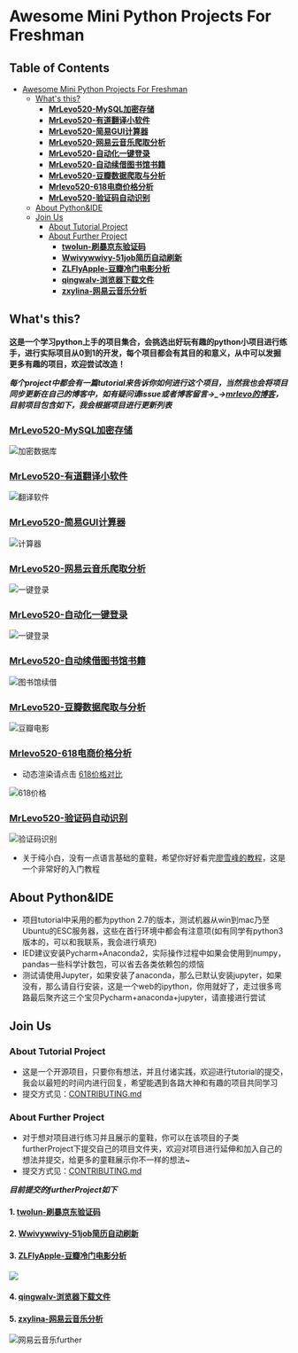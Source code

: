 # Awesome Mini Python Projects For Freshman

Table of Contents
-----------------

   * [Awesome Mini Python Projects For Freshman](#awesome-mini-python-projects-for-freshman)
      * [What's this?](#whats-this)
         * [<a href="https://github.com/MrLevo520/Mini-Python-Project/tree/master/MrLevo520-MySQL加密存储"><strong>MrLevo520-MySQL加密存储</strong></a>](#mrlevo520-mysql加密存储)
         * [<a href="https://github.com/MrLevo520/Mini-Python-Project/tree/master/MrLevo520-有道翻译小软件"><strong>MrLevo520-有道翻译小软件</strong></a>](#mrlevo520-有道翻译小软件)
         * [<a href="https://github.com/MrLevo520/Mini-Python-Project/tree/master/MrLevo520-简易GUI计算器"><strong>MrLevo520-简易GUI计算器</strong></a>](#mrlevo520-简易gui计算器)
         * [<a href="https://github.com/MrLevo520/Mini-Python-Project/tree/master/MrLevo520-网易云音乐爬取分析"><strong>MrLevo520-网易云音乐爬取分析</strong></a>](#mrlevo520-网易云音乐爬取分析)
         * [<a href="https://github.com/MrLevo520/Mini-Python-Project/tree/master/MrLevo520-自动化一键登录"><strong>MrLevo520-自动化一键登录</strong></a>](#mrlevo520-自动化一键登录)
         * [<a href="https://github.com/MrLevo520/Mini-Python-Project/tree/master/MrLevo520-自动续借图书馆书籍"><strong>MrLevo520-自动续借图书馆书籍</strong></a>](#mrlevo520-自动续借图书馆书籍)
         * [<a href="https://github.com/MrLevo520/Mini-Python-Project/tree/master/MrLevo520-豆瓣数据爬取与分析"><strong>MrLevo520-豆瓣数据爬取与分析</strong></a>](#mrlevo520-豆瓣数据爬取与分析)
         * [<a href="https://github.com/MrLevo520/Mini-Python-Project/tree/master/MrLevo520-618电商价格分析"><strong>Mrlevo520-618电商价格分析</strong></a>](#mrlevo520-618电商价格分析)
         * [<a href="https://github.com/MrLevo520/Mini-Python-Project/tree/master/MrLevo520-验证码自动识别"><strong>MrLevo520-验证码自动识别</strong></a>](#mrlevo520-验证码自动识别)
      * [About Python&amp;IDE](#about-pythonide)
      * [Join Us](#join-us)
         * [About Tutorial Project](#about-tutorial-project)
         * [About Further Project](#about-further-project)
            * [<a href="https://github.com/MrLevo520/Mini-Python-Project/tree/master/MrLevo520-验证码自动识别/furtherProject/twolun-刷暴京东验证码"><strong>twolun-刷暴京东验证码</strong></a>](#twolun-刷暴京东验证码)
            * [<a href="https://github.com/MrLevo520/Mini-Python-Project/tree/master/MrLevo520-自动化一键登录/furtherProject/wwivywwivy-51job"><strong>Wwivywwivy-51job简历自动刷新</strong></a>](#wwivywwivy-51job简历自动刷新)
            * [<a href="https://github.com/MrLevo520/Mini-Python-Project/tree/master/MrLevo520-豆瓣数据爬取与分析/furtherProject/ZLFlyApple-douban"><strong>ZLFlyApple-豆瓣冷门电影分析</strong></a>](#zlflyapple-豆瓣冷门电影分析)
            * [<a href="https://github.com/MrLevo520/Mini-Python-Project/tree/master/MrLevo520-自动续借图书馆书籍/furtherProject/qingwalv-AutodownloadCSVfile"><strong>qingwalv-浏览器下载文件</strong></a>](#qingwalv-浏览器下载文件)
            * [<a href="https://github.com/MrLevo520/Mini-Python-Project/blob/master/MrLevo520-网易云音乐爬取分析/furtherProject/zxylina-网易云音乐爬取分析/zxylina-网易云音乐爬取分析.md"><strong>zxylina-网易云音乐分析</strong></a>](#zxylina-网易云音乐分析)

## What's this?

​	**这是一个学习python上手的项目集合，会挑选出好玩有趣的python小项目进行练手，进行实际项目从0到1的开发，每个项目都会有其目的和意义，从中可以发掘更多有趣的项目，欢迎尝试改造！**

​	***每个project中都会有一篇tutorial来告诉你如何进行这个项目，当然我也会将项目同步更新在自己的博客中，如有疑问请issue或者博客留言→_→[mrlevo的博客](http://blog.csdn.net/mrlevo520/article)，目前项目包含如下，我会根据项目进行更新列表***
### [**MrLevo520-MySQL加密存储**](https://github.com/MrLevo520/Mini-Python-Project/tree/master/MrLevo520-MySQL%E5%8A%A0%E5%AF%86%E5%AD%98%E5%82%A8)

![加密数据库](ImageStore/加密数据库.jpg)

### [**MrLevo520-有道翻译小软件**](https://github.com/MrLevo520/Mini-Python-Project/tree/master/MrLevo520-%E6%9C%89%E9%81%93%E7%BF%BB%E8%AF%91%E5%B0%8F%E8%BD%AF%E4%BB%B6)

![翻译软件](ImageStore/翻译软件.png)

### [**MrLevo520-简易GUI计算器**](https://github.com/MrLevo520/Mini-Python-Project/tree/master/MrLevo520-%E7%AE%80%E6%98%93GUI%E8%AE%A1%E7%AE%97%E5%99%A8)

![计算器](ImageStore/计算器.png)

### [**MrLevo520-网易云音乐爬取分析**](https://github.com/MrLevo520/Mini-Python-Project/tree/master/MrLevo520-%E7%BD%91%E6%98%93%E4%BA%91%E9%9F%B3%E4%B9%90%E7%88%AC%E5%8F%96%E5%88%86%E6%9E%90)

![一键登录](ImageStore/网易云音乐.png)

### [**MrLevo520-自动化一键登录**](https://github.com/MrLevo520/Mini-Python-Project/tree/master/MrLevo520-%E8%87%AA%E5%8A%A8%E5%8C%96%E4%B8%80%E9%94%AE%E7%99%BB%E5%BD%95)

![一键登录](ImageStore/一键登录.gif)

### [**MrLevo520-自动续借图书馆书籍**](https://github.com/MrLevo520/Mini-Python-Project/tree/master/MrLevo520-%E8%87%AA%E5%8A%A8%E7%BB%AD%E5%80%9F%E5%9B%BE%E4%B9%A6%E9%A6%86%E4%B9%A6%E7%B1%8D)

![图书馆续借](ImageStore/图书馆续借.gif)

### [**MrLevo520-豆瓣数据爬取与分析**](https://github.com/MrLevo520/Mini-Python-Project/tree/master/MrLevo520-%E8%B1%86%E7%93%A3%E6%95%B0%E6%8D%AE%E7%88%AC%E5%8F%96%E4%B8%8E%E5%88%86%E6%9E%90)

![豆瓣电影](ImageStore/豆瓣电影.jpeg)

### [**Mrlevo520-618电商价格分析**](https://github.com/MrLevo520/Mini-Python-Project/tree/master/MrLevo520-618%E7%94%B5%E5%95%86%E4%BB%B7%E6%A0%BC%E5%88%86%E6%9E%90) 

- 动态渲染请点击 [618价格对比](https://mrlevo520.github.io/Mini-Python-Project/MrLevo520-618%E7%94%B5%E5%95%86%E4%BB%B7%E6%A0%BC%E5%88%86%E6%9E%90/showData/618echarts_show.html)

![618价格](ImageStore/618价格.png)

### [**MrLevo520-验证码自动识别**](https://github.com/MrLevo520/Mini-Python-Project/tree/master/MrLevo520-%E9%AA%8C%E8%AF%81%E7%A0%81%E8%87%AA%E5%8A%A8%E8%AF%86%E5%88%AB)

![验证码识别](ImageStore/验证码识别.gif)

- 关于纯小白，没有一点语言基础的童鞋，希望你好好看完[廖雪峰的教程](https://www.liaoxuefeng.com/wiki/001374738125095c955c1e6d8bb493182103fac9270762a000)，这是一个非常好的入门教程




## About Python&IDE

- 项目tutorial中采用的都为python 2.7的版本，测试机器从win到mac乃至Ubuntu的ESC服务器，这些在首行环境中都会有注意项(如有同学有python3版本的，可以和我联系，我会进行填充)
- IED建议安装Pycharm+Anaconda2，实际操作过程中如果会使用到numpy，pandas一些科学计数包，可以省去各类依赖包的烦恼
- 测试请使用Jupyter，如果安装了anaconda，那么已默认安装jupyter，如果没有，那么请自行安装，这是一个web的ipython，你用就好了，走过很多弯路最后聚齐这三个宝贝Pycharm+anaconda+jupyter，请直接进行尝试




## Join Us

### About Tutorial Project

- 这是一个开源项目，只要你有想法，并且付诸实践，欢迎进行tutorial的提交，我会以最短的时间内进行回复，希望能遇到各路大神和有趣的项目共同学习
- 提交方式见：[CONTRIBUTING.md](https://github.com/MrLevo520/Mini-Python-Project/blob/master/CONTRIBUTING.md)

### About Further Project

- 对于想对项目进行练习并且展示的童鞋，你可以在该项目的子类furtherProject下提交自己的项目文件夹，欢迎对项目进行延伸和加入自己的想法并提交，给更多的童鞋展示你不一样的想法~
- 提交方式见：[CONTRIBUTING.md](https://github.com/MrLevo520/Mini-Python-Project/blob/master/CONTRIBUTING.md)

***目前提交的furtherProject如下***

#### 1. [**twolun-刷暴京东验证码**](https://github.com/MrLevo520/Mini-Python-Project/tree/master/MrLevo520-%E9%AA%8C%E8%AF%81%E7%A0%81%E8%87%AA%E5%8A%A8%E8%AF%86%E5%88%AB/furtherProject/twolun-%E5%88%B7%E6%9A%B4%E4%BA%AC%E4%B8%9C%E9%AA%8C%E8%AF%81%E7%A0%81)

#### 2. [**Wwivywwivy-51job简历自动刷新**](https://github.com/MrLevo520/Mini-Python-Project/tree/master/MrLevo520-%E8%87%AA%E5%8A%A8%E5%8C%96%E4%B8%80%E9%94%AE%E7%99%BB%E5%BD%95/furtherProject/wwivywwivy-51job)

#### 3. [**ZLFlyApple-豆瓣冷门电影分析**](https://github.com/MrLevo520/Mini-Python-Project/tree/master/MrLevo520-%E8%B1%86%E7%93%A3%E6%95%B0%E6%8D%AE%E7%88%AC%E5%8F%96%E4%B8%8E%E5%88%86%E6%9E%90/furtherProject/ZLFlyApple-douban)

![](https://raw.githubusercontent.com/ZLFlyApple/DTTest/master/%E5%86%B7%E9%97%A8%E4%BD%B3%E7%89%87top400%E5%B9%B4%E4%BB%A3%E5%88%86%E5%B8%83.png)

#### 4. [**qingwalv-浏览器下载文件**](https://github.com/MrLevo520/Mini-Python-Project/tree/master/MrLevo520-%E8%87%AA%E5%8A%A8%E7%BB%AD%E5%80%9F%E5%9B%BE%E4%B9%A6%E9%A6%86%E4%B9%A6%E7%B1%8D/furtherProject/qingwalv-AutodownloadCSVfile)

#### 5. [**zxylina-网易云音乐分析**](https://github.com/MrLevo520/Mini-Python-Project/blob/master/MrLevo520-%E7%BD%91%E6%98%93%E4%BA%91%E9%9F%B3%E4%B9%90%E7%88%AC%E5%8F%96%E5%88%86%E6%9E%90/furtherProject/zxylina-%E7%BD%91%E6%98%93%E4%BA%91%E9%9F%B3%E4%B9%90%E7%88%AC%E5%8F%96%E5%88%86%E6%9E%90/zxylina-%E7%BD%91%E6%98%93%E4%BA%91%E9%9F%B3%E4%B9%90%E7%88%AC%E5%8F%96%E5%88%86%E6%9E%90.md)

![网易云音乐further](ImageStore/网易云音乐further.png)
